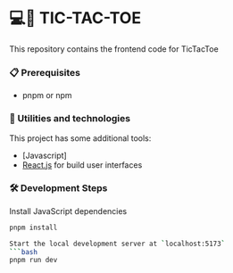 # 💻🧩 TIC-TAC-TOE

This repository contains the frontend code for TicTacToe


### 📋 Prerequisites
  - pnpm or npm



### 🔧 Utilities and technologies

This project has some additional tools:

- [Javascript]
- [React.js](https://eslint.org/) for build user interfaces


### 🛠️ Development Steps

Install JavaScript dependencies
```bash
pnpm install

Start the local development server at `localhost:5173`
```bash
pnpm run dev